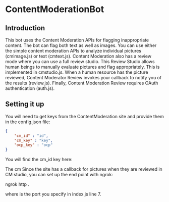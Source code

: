 # ContentModerationBot

## Introduction
This bot uses the Content Moderation APIs for flagging inappropriate content. The bot can flag both text as well as images. You can use either the simple content moderation APIs to analyze individual pictures (cmimage.js) or text (cmtext.js). Content Moderation also has a review mode where you can use a full review studio. This Review Studio allows human beings to manually evaluate pictures and flag appropriately. This is implemented in cmstudio.js. When a human resource has the picture reviewed, Content Moderator Review invokes your callback to notify you of the results (review.js). Finally, Content Moderation Review requires OAuth authentication (auth.js).

## Setting it up
You will need to get keys from the ContentModeration site and  provide them in the config.json file:

``` JSON
{
    "cm_id" : "id",
    "cm_key" : "key",
    "ocp_key" : "ocp"
}
```
You will find the cm_id key here:

The cm
Since the site has a callback for pictures when they are reviewed in CM studio, you can set up the end point with ngrok: 

ngrok http <port>.

where <port> is the port you specify in index.js line 7. 


